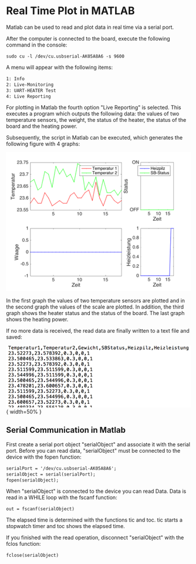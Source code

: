 # Real Time Plot in MATLAB 
Matlab can be used to read and plot data in real time via a serial port.

After the computer is connected to the board, execute the following command in the console:

    sudo cu -l /dev/cu.usbserial-AK05A8A6 -s 9600
    

A menu will appear with the following items: 

    1: Info
    2: Live-Monitoring 
    3: UART-HEATER Test
    4: Live Reporting

For plotting in Matlab the fourth option "Live Reporting" is selected. This executes a program which outputs the following data:
the values of two temperature sensors, the weight, the status of the heater, the status of the board and the heating power.
 
Subsequently, the script in Matlab can be executed, which generates the following figure with 4 graphs:

![Matlab-Figur](/praktikum.png)

In the first graph the values of two temperature sensors are plotted and in the second graph the values of the scale are plotted. In addition, the third graph shows the heater status and the status of the board. The last graph shows the heating power. 

If no more data is received, the read data are finally written to a text file and saved:

![Messwerte in Text-Datei](/textDatei.png){ width=50% }

## Serial Communication in Matlab 
First create a serial port object "serialObject" and associate it with the serial port. Before you can read data, "serialObject" must be connected to the device with the fopen function: 

    serialPort = '/dev/cu.usbserial-AK05A8A6';
    serialObject = serial(serialPort);
    fopen(serialObject);

When "serialObject" is connected to the device you can read Data. Data is read in a WHILE loop with the fscanf function: 

    out = fscanf(serialObject)

The elapsed time is determined with the functions tic and toc. tic starts a stopwatch timer and toc shows the elapsed time. 

If you finished with the read operation, disconnect "serialObject" with the fclos function: 

    fclose(serialObject)










